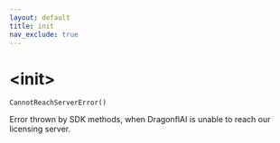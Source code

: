 ```yaml
---
layout: default
title: init
nav_exclude: true
---
```


# &lt;init&gt;

`CannotReachServerError()`

Error thrown by SDK methods, when DragonflAI is unable to reach our licensing server.

